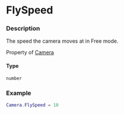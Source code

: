 # FlySpeed

### Description

The speed the camera moves at in Free mode.

Property of [Camera](../../)

#### Type

`number`

### Example

```lua
Camera.FlySpeed = 10
```
